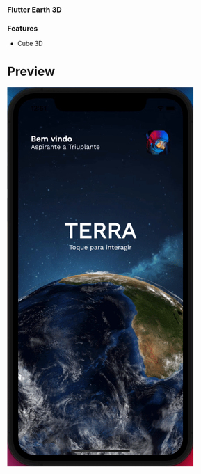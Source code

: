 ### Flutter Earth 3D

### Features

- Cube 3D

# Preview

![](https://raw.githubusercontent.com/RenatoLucasMota/earth_3D_flutter/main/ezgif-5-d74d03b66c.gif)
